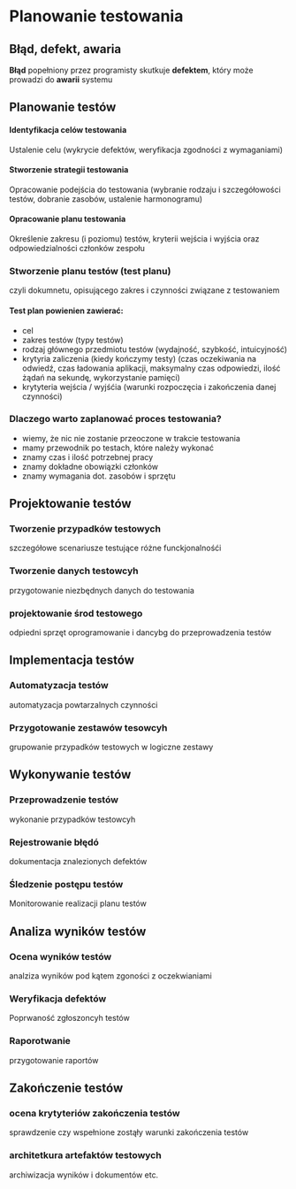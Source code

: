 # Planowanie testowania

<!-- 7 zasad, co to testowanie, po co testowanie, weryfikacja a walidacja, planowanie testów -->

## Błąd, defekt, awaria
**Błąd** popełniony przez programisty skutkuje **defektem**, który może prowadzi do **awarii** systemu

## Planowanie testów

#### Identyfikacja celów testowania
Ustalenie celu (wykrycie defektów, weryfikacja zgodności z wymaganiami)

#### Stworzenie strategii testowania
Opracowanie podejścia do testowania (wybranie rodzaju i szczegółowości testów, dobranie zasobów, ustalenie harmonogramu)

#### Opracowanie planu testowania
Określenie zakresu (i poziomu) testów, kryterii wejścia i wyjścia oraz odpowiedzialności członków zespołu

### Stworzenie planu testów (test planu)
czyli dokumnetu, opisującego zakres i czynności związane z testowaniem

#### Test plan powienien zawierać:
- cel
- zakres testów (typy testów)
- rodzaj głównego przedmiotu testów (wydajność, szybkość, intuicyjność)
- krytyria zaliczenia (kiedy kończymy testy) (czas oczekiwania na odwiedź, czas ładowania aplikacji, maksymalny czas odpowiedzi, ilość żądań na sekundę, wykorzystanie pamięci)
- krytyteria wejścia / wyjśćia (warunki rozpoczęcia i zakończenia danej czynności)
  
### Dlaczego warto zaplanować proces testowania?
- wiemy, że nic nie zostanie przeoczone w trakcie testowania
- mamy przewodnik po testach, które należy wykonać
- znamy czas i ilość potrzebnej pracy
- znamy dokładne obowiązki członków
- znamy wymagania dot. zasobów i sprzętu

## Projektowanie testów

### Tworzenie przypadków testowych
szczegółowe scenariusze testujące różne funckjonalnośći

### Tworzenie danych testowcyh
przygotowanie niezbędnych danych do testowania

### projektowanie środ testowego
odpiedni sprzęt oprogramowanie i dancybg do przeprowadzenia testów

## Implementacja testów

### Automatyzacja testów
automatyzacja powtarzalnych czynności

### Przygotowanie zestawów tesowcyh
grupowanie przypadków testowych w logiczne zestawy

## Wykonywanie testów

### Przeprowadzenie testów
wykonanie przypadków testowcyh

### Rejestrowanie błędó
dokumentacja znalezionych defektów

### Śledzenie postępu testów
Monitorowanie realizacji planu testów

## Analiza wyników testów

### Ocena wyników testów
analziza wyników pod kątem zgoności z oczekwianiami

### Weryfikacja defektów
Poprwaność zgłoszoncyh testów

### Raporotwanie
przygotowanie raportów

## Zakończenie testów

### ocena krytyteriów zakończenia testów
sprawdzenie czy wspełnione zostąły warunki zakończenia testów

### architetkura artefaktów testowych
archiwizacja wyników i dokumentów etc.
